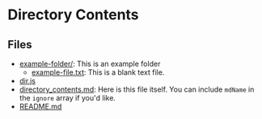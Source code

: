 # Directory Contents

## Files

- [example-folder/](example-folder/): This is an example folder
	- [example-file.txt](example-folder/example-file.txt): This is a blank text file.
- [dir.js](dir.js)
- [directory_contents.md](directory_contents.md): Here is this file itself. You can include `mdName` in the `ignore` array if you'd like.
- [README.md](README.md)
